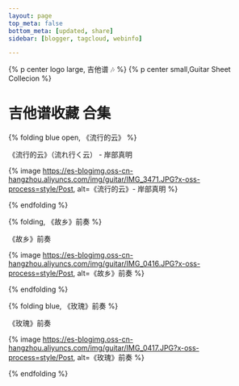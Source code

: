 ```yaml
---
layout: page
top_meta: false
bottom_meta: [updated, share]
sidebar: [blogger, tagcloud, webinfo]

---
```


{% p center logo large, 吉他谱 🎶 %}
{% p center small,Guitar Sheet Collecion %}

# 吉他谱收藏 合集


{% folding blue open, 《流行的云》 %}

《流行的云》（流れ行く云） - 岸部真明

{% image https://es-blogimg.oss-cn-hangzhou.aliyuncs.com/img/guitar/IMG_3471.JPG?x-oss-process=style/Post, alt=《流行的云》- 岸部真明 %}


{% endfolding %}

{% folding, 《故乡》前奏 %}

《故乡》前奏

{% image https://es-blogimg.oss-cn-hangzhou.aliyuncs.com/img/guitar/IMG_0416.JPG?x-oss-process=style/Post, alt=《故乡》前奏 %}

{% endfolding %}

{% folding blue, 《玫瑰》前奏 %}

《玫瑰》前奏

{% image https://es-blogimg.oss-cn-hangzhou.aliyuncs.com/img/guitar/IMG_0417.JPG?x-oss-process=style/Post, alt=《玫瑰》前奏 %}

{% endfolding %}